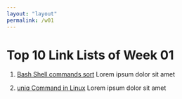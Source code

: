 ```yaml
---
layout: "layout"
permalink: /w01
---
```


# Top 10 Link Lists of Week 01

1. [Bash Shell commands sort](https://youtu.be/zxa94LLhLJI)
Lorem ipsum dolor sit amet

2. [uniq Command in Linux](https://www.geeksforgeeks.org/uniq-command-in-linux-with-examples/)
Lorem ipsum dolor sit amet
